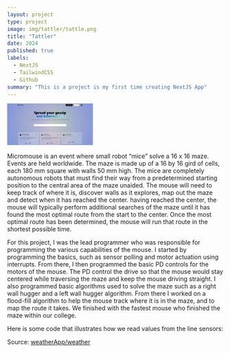 ```yaml
---
layout: project
type: project
image: img/tattler/tattle.png
title: "Tattler"
date: 2024
published: true
labels:
  - NextJS
  - TailwindCSS
  - Github
summary: "This is a project is my first time creating NextJS App"
---
```


<div class="text-center p-4">
  <img width="200px" src="../img/tattler/tattleMain.png" class="img-thumbnail" >

</div>

Micromouse is an event where small robot “mice” solve a 16 x 16 maze. Events are held worldwide. The maze is made up of a 16 by 16 gird of cells, each 180 mm square with walls 50 mm high. The mice are completely autonomous robots that must find their way from a predetermined starting position to the central area of the maze unaided. The mouse will need to keep track of where it is, discover walls as it explores, map out the maze and detect when it has reached the center. having reached the center, the mouse will typically perform additional searches of the maze until it has found the most optimal route from the start to the center. Once the most optimal route has been determined, the mouse will run that route in the shortest possible time.

For this project, I was the lead programmer who was responsible for programming the various capabilities of the mouse. I started by programming the basics, such as sensor polling and motor actuation using interrupts. From there, I then programmed the basic PD controls for the motors of the mouse. The PD control the drive so that the mouse would stay centered while traversing the maze and keep the mouse driving straight. I also programmed basic algorithms used to solve the maze such as a right wall hugger and a left wall hugger algorithm. From there I worked on a flood-fill algorithm to help the mouse track where it is in the maze, and to map the route it takes. We finished with the fastest mouse who finished the maze within our college.

Here is some code that illustrates how we read values from the line sensors:

Source: <a href="https://github.com/23adrian2300/NextJS_Project">weatherApp/weather</a>
